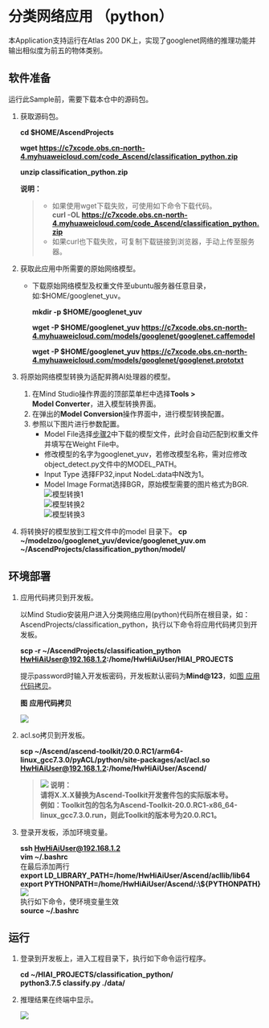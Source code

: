 # 分类网络应用 （python）

本Application支持运行在Atlas 200 DK上，实现了googlenet网络的推理功能并输出相似度为前五的物体类别。

## 软件准备

运行此Sample前，需要下载本仓中的源码包。

1. <a name="zh-cn_topic_0228757084_section8534138124114"></a>获取源码包。

   **cd $HOME/AscendProjects**  

   **wget https://c7xcode.obs.cn-north-4.myhuaweicloud.com/code_Ascend/classification_python.zip** 

   **unzip classification_python.zip**

   **说明：**   

   >- 如果使用wget下载失败，可使用如下命令下载代码。  
    **curl -OL https://c7xcode.obs.cn-north-4.myhuaweicloud.com/code_Ascend/classification_python.zip** 
    >- 如果curl也下载失败，可复制下载链接到浏览器，手动上传至服务器。

2. <a name="zh-cn_topic_0219108795_li2074865610364"></a>获取此应用中所需要的原始网络模型。

     -  下载原始网络模型及权重文件至ubuntu服务器任意目录，如:$HOME/googlenet_yuv。

        **mkdir -p $HOME/googlenet_yuv**

        **wget -P $HOME/googlenet_yuv https://c7xcode.obs.cn-north-4.myhuaweicloud.com/models/googlenet/googlenet.caffemodel** 

        **wget -P $HOME/googlenet_yuv https://c7xcode.obs.cn-north-4.myhuaweicloud.com/models/googlenet/googlenet.prototxt** 

3. 将原始网络模型转换为适配昇腾AI处理器的模型。

    1.  在Mind Studio操作界面的顶部菜单栏中选择**Tools \> Model Converter**，进入模型转换界面。
    2.  在弹出的**Model Conversion**操作界面中，进行模型转换配置。
    3.  参照以下图片进行参数配置。    
        -   Model File选择[步骤2](#zh-cn_topic_0219108795_li2074865610364)中下载的模型文件，此时会自动匹配到权重文件并填写在Weight File中。  
        -   修改模型的名字为googlenet_yuv，若修改模型名称，需对应修改object_detect.py文件中的MODEL_PATH。
        -   Input Type 选择FP32,input NodeL:data中N改为1。  
        -   Model Image Format选择BGR，原始模型需要的图片格式为BGR.
    ![](figures/模型转换1.png "模型转换1")  
    ![](figures/模型转换2.png "模型转换2")  
    ![](figures/模型转换3.png "模型转换3")

4. 将转换好的模型放到工程文件中的model 目录下。
	**cp ~/modelzoo/googlenet_yuv/device/googlenet_yuv.om ~/AscendProjects/classification_python/model/**   

## 环境部署<a name="zh-cn_topic_0228757083_section1759513564117"></a>

1.  应用代码拷贝到开发板。

    以Mind Studio安装用户进入分类网络应用\(python\)代码所在根目录，如：AscendProjects/classification_python，执行以下命令将应用代码拷贝到开发板。
    
    **scp -r ~/AscendProjects/classification_python HwHiAiUser@192.168.1.2:/home/HwHiAiUser/HIAI\_PROJECTS**
    
     提示password时输入开发板密码，开发板默认密码为**Mind@123**，如[图 应用代码拷贝](#zh-cn_topic_0228757083_zh-cn_topic_0198304761_fig1660453512014)。
    
     **图** **应用代码拷贝**<a name="zh-cn_topic_02287570831_zh-cn_topic_0198304761_fig1660453512014"></a>  
    

    ![](figures/zh-cn_image_02288324312.png)
    

    
2. acl.so拷贝到开发板。

    **scp ~/Ascend/ascend-toolkit/20.0.RC1/arm64-linux_gcc7.3.0/pyACL/python/site-packages/acl/acl.so HwHiAiUser@192.168.1.2:/home/HwHiAiUser/Ascend/**  
   >![](public_sys-resources/icon-note.gif) **说明：**   
            **请将X.X.X替换为Ascend-Toolkit开发套件包的实际版本号。**   
            **例如：Toolkit包的包名为Ascend-Toolkit-20.0.RC1-x86_64-linux_gcc7.3.0.run，则此Toolkit的版本号为20.0.RC1。**

3. 登录开发板，添加环境变量。  

   **ssh HwHiAiUser@192.168.1.2**  
   **vim ~/.bashrc**   
   在最后添加两行    
   **export LD_LIBRARY_PATH=/home/HwHiAiUser/Ascend/acllib/lib64**   
   **export PYTHONPATH=/home/HwHiAiUser/Ascend/:\\${PYTHONPATH}**  
   ![](figures/pythonpath1.png)   
   执行如下命令，使环境变量生效   
   **source ~/.bashrc**

## 运行

1. 登录到开发板上，进入工程目录下，执行如下命令运行程序。  

   **cd ~/HIAI_PROJECTS/classification_python/**   
   **python3.7.5 classify.py ./data/**

2. 推理结果在终端中显示。

   ![](figures/classification.png) 

   
